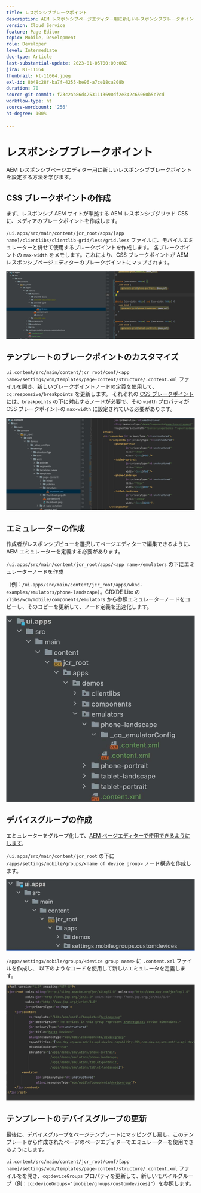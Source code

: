 ```yaml
---
title: レスポンシブブレークポイント
description: AEM レスポンシブページエディター用に新しいレスポンシブブレークポイントを設定する方法を学びます。
version: Cloud Service
feature: Page Editor
topic: Mobile, Development
role: Developer
level: Intermediate
doc-type: Article
last-substantial-update: 2023-01-05T00:00:00Z
jira: KT-11664
thumbnail: kt-11664.jpeg
exl-id: 8b48c28f-ba7f-4255-be96-a7ce18ca208b
duration: 70
source-git-commit: f23c2ab86d42531113690df2e342c65060b5c7cd
workflow-type: ht
source-wordcount: '256'
ht-degree: 100%

---
```


# レスポンシブブレークポイント

AEM レスポンシブページエディター用に新しいレスポンシブブレークポイントを設定する方法を学びます。

## CSS ブレークポイントの作成

まず、レスポンシブ AEM サイトが準拠する AEM レスポンシブグリッド CSS に、メディアのブレークポイントを作成します。

`/ui.apps/src/main/content/jcr_root/apps/[app name]/clientlibs/clientlib-grid/less/grid.less` ファイルに、モバイルエミュレーターと併せて使用するブレークポイントを作成します。 各ブレークポイントの `max-width` をメモします。これにより、CSS ブレークポイントが AEM レスポンシブページエディターのブレークポイントにマップされます。

![新しいレスポンシブブレークポイントの作成](./assets/responsive-breakpoints/create-new-breakpoints.jpg)

## テンプレートのブレークポイントのカスタマイズ

`ui.content/src/main/content/jcr_root/conf/<app name>/settings/wcm/templates/page-content/structure/.content.xml` ファイルを開き、新しいブレークポイントノードの定義を使用して、`cq:responsive/breakpoints` を更新します。 それぞれの [CSS ブレークポイント](#create-new-css-breakpoints) には、`breakpoints` の下に対応するノードが必要で、その `width` プロパティが CSS ブレークポイントの `max-width` に設定されている必要があります。

![テンプレートのレスポンシブブレークポイントのカスタマイズ](./assets/responsive-breakpoints/customize-template-breakpoints.jpg)

## エミュレーターの作成

作成者がレスポンシブビューを選択してページエディターで編集できるように、AEM エミュレーターを定義する必要があります。

`/ui.apps/src/main/content/jcr_root/apps/<app name>/emulators` の下にエミュレーターノードを作成 

（例：`/ui.apps/src/main/content/jcr_root/apps/wknd-examples/emulators/phone-landscape`）。CRXDE Lite の `/libs/wcm/mobile/components/emulators` から参照エミュレーターノードをコピーし、そのコピーを更新して、ノード定義を迅速化します。

![エミュレーターの新規作成](./assets/responsive-breakpoints/create-new-emulators.jpg)

## デバイスグループの作成

エミュレーターをグループ化して、[AEM ページエディターで使用できるようにします](#update-the-templates-device-group)。

`/ui.apps/src/main/content/jcr_root` の下に `/apps/settings/mobile/groups/<name of device group>` ノード構造を作成します。

![デバイスグループの新規作成](./assets/responsive-breakpoints/create-new-device-group.jpg)

`/apps/settings/mobile/groups/<device group name>` に `.content.xml` ファイルを作成し、
以下のようなコードを使用して新しいエミュレータを定義します。

![デバイスの新規作成](./assets/responsive-breakpoints/create-new-device.jpg)

## テンプレートのデバイスグループの更新

最後に、デバイスグループをページテンプレートにマッピングし戻し、このテンプレートから作成されたページのページエディターでエミュレーターを使用できるようにします。

`ui.content/src/main/content/jcr_root/conf/[app name]/settings/wcm/templates/page-content/structure/.content.xml` ファイルをを開き、`cq:deviceGroups` プロパティを更新して、新しいモバイルグループ（例：`cq:deviceGroups="[mobile/groups/customdevices]"`）を参照します。
